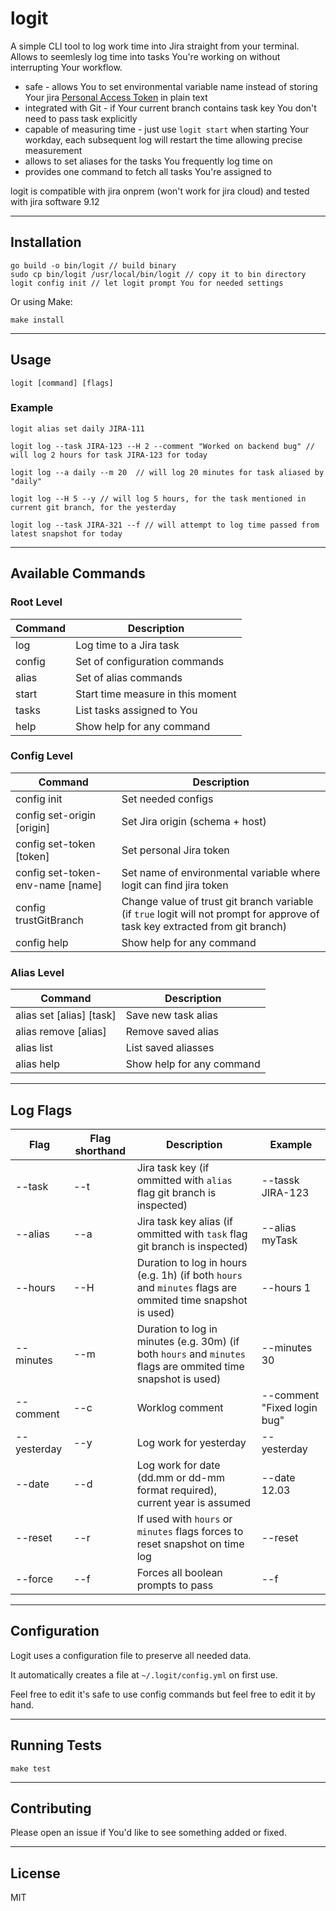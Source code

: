 # logit

A simple CLI tool to log work time into Jira straight from your terminal. Allows to seemlesly log time into tasks You're working on without interrupting Your workflow.

* safe - allows You to set environmental variable name instead of storing Your jira [Personal Access Token](https://confluence.atlassian.com/enterprise/using-personal-access-tokens-1026032365.html) in plain text
* integrated with Git - if Your current branch contains task key You don't need to pass task explicitly
* capable of measuring time - just use `logit start` when starting Your workday, each subsequent log will restart the time allowing precise measurement
* allows to set aliases for the tasks You frequently log time on
* provides one command to fetch all tasks You're assigned to

logit is compatible with jira onprem (won't work for jira cloud) and tested with jira software 9.12

---

## Installation

    go build -o bin/logit // build binary
    sudo cp bin/logit /usr/local/bin/logit // copy it to bin directory 
    logit config init // let logit prompt You for needed settings

Or using Make:

    make install

---

## Usage

    logit [command] [flags]

### Example

    logit alias set daily JIRA-111

    logit log --task JIRA-123 --H 2 --comment "Worked on backend bug" // will log 2 hours for task JIRA-123 for today

    logit log --a daily --m 20  // will log 20 minutes for task aliased by "daily"

    logit log --H 5 --y // will log 5 hours, for the task mentioned in current git branch, for the yesterday

    logit log --task JIRA-321 --f // will attempt to log time passed from latest snapshot for today
---

## Available Commands

### Root Level

| Command | Description                       |
| ------- | --------------------------------- |
| log     | Log time to a Jira task         |
| config  | Set of configuration commands     |
| alias   | Set of alias commands             |
| start   | Start time measure in this moment |
| tasks   | List tasks assigned to You        |
| help    | Show help for any command         |

### Config Level

| Command                          | Description                                                                                                                     |
| -------------------------------- | ------------------------------------------------------------------------------------------------------------------------------- |
| config init                      | Set needed configs                                                                                                              |
| config set-origin [origin]       | Set Jira origin (schema + host)                                                                                                 |
| config set-token  [token]        | Set personal Jira token                                                                                                         |
| config set-token-env-name [name] | Set name of environmental variable where logit can find jira token                                                              |
| config trustGitBranch            | Change value of trust git branch variable (if `true` logit will not prompt for approve of task key extracted from git branch) |
| config help                      | Show help for any command                                                                                                       |

### Alias Level

| Command                  | Description               |
| ------------------------ | ------------------------- |
| alias set [alias] [task] | Save new task alias       |
| alias remove [alias]     | Remove saved alias        |
| alias list               | List saved aliasses       |
| alias help               | Show help for any command |

---

## Log Flags

| Flag        | Flag shorthand | Description                                                                                                   | Example                     |
| ----------- | -------------- | ------------------------------------------------------------------------------------------------------------- | --------------------------- |
| --task      | --t            | Jira task key (if ommitted with `alias` flag git branch is inspected)                                         | --tassk JIRA-123            |
| --alias     | --a            | Jira task key alias (if ommitted with `task` flag git branch is inspected)                                  | --alias myTask              |
| --hours     | --H            | Duration to log in hours (e.g. 1h) (if both `hours` and `minutes` flags are ommited time snapshot is used)    | --hours 1                   |
| --minutes   | --m            | Duration to log in minutes (e.g. 30m) (if both `hours` and `minutes` flags are ommited time snapshot is used) | --minutes 30                |
| --comment   | --c            | Worklog comment                                                                                               | --comment "Fixed login bug" |
| --yesterday | --y            | Log work for yesterday                                                                                        | --yesterday                 |
| --date      | --d            | Log work for date (dd.mm or dd-mm format required), current year is assumed                                   | --date 12.03                |
| --reset     | --r            | If used with `hours` or `minutes` flags forces to reset snapshot on time log                                  | --reset                     |
| --force     | --f            | Forces all boolean prompts to pass                                                                            | --f                         |

---

## Configuration

Logit uses a configuration file to preserve all needed data.

It automatically creates a file at `~/.logit/config.yml` on first use.

Feel free to edit it's safe to use config commands but feel free to edit it by hand.

---

## Running Tests

    make test

---

## Contributing

Please open an issue if You'd like to see something added or fixed.

---

## License

MIT

